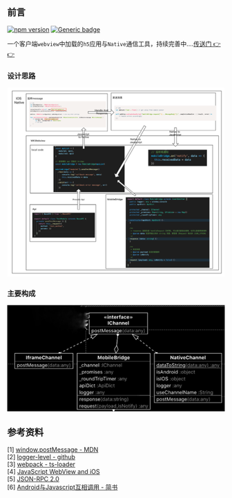 ## 前言
[![npm version](https://badge.fury.io/js/mobile_bridge_js.svg)](//npmjs.com/package/mobile_bridge_js)    [![Generic badge](https://img.shields.io/badge/github-mobile_bridge_js-<COLOR>.svg)](https://github.com/HXWfromDJTU/mobile_bridge_js)

一个客户端`webview`中加载的`h5`应用与`Native`通信工具，持续完善中....[传送门 👉👉](https://github.com/HXWfromDJTU/mobile_bridge_js)
### 设计思路
![](https://raw.githubusercontent.com/HXWfromDJTU/blog/master/blog_assets/bridge_workflow.png)

### 主要构成
![](https://raw.githubusercontent.com/HXWfromDJTU/blog/master/blog_assets/bridge_uml.png)   


<!-- * 通信信道
    * 使用Iframe
    * 使用Native Channel
    * messageHandlers
* 区分一般请求 和 通知
* 请求缓存区，收发制度  
* promise 封装
* 客户端的webview 用于加载sdk,dapp可以方面也加载sdk,则可以实现双方互相监听的效果。
    * 如何区分是来自于 mobile_bridge_sdk的呢？而不是其他sdk呢？
* eventEmitter
* 异常类型的封装、参数错误抛出的异常
   * 错误码设计
   
* otherWindow 要注意，是指被发送消息的窗口 

## 设计模式
* 一发一收    
* 一发多收(发布订阅)     
* 不订阅，也主动推送。(双向都可)

## 图例
* 参考了 `electron`的多窗口、跨进程通信的设计思维    
* 需要补充一个思维导图      

### webapi 
* Iframe 的特性，当下的用途在哪里？如何判断当前页面是否处于Iframe之中
* postMessage
* window.top window.self

## 客户端API
* ios 端 如何进行 messagerHandler 的绑定
* android 如何进行 postMessage的绑定

### 工具
* log-level
 * 一个优秀的sdk，必须要可以保证日志的可追随性
 * 在iOS的控制台下，难以查看到JavaScript的日志，所以我们在 JavaScript 打印日志的时候，也同时向着 iOS 端发送了消息，同步日志
 
### 构建与发布
* cjs、esm、amd 格式
* npmjs托管
* HtmlWebpackPlugin、DefinePlugin 是做什么的？为什么要这么用？

### 测试模块
* dev测试
* 可视化测试页面的搭建

![](/blog_assets/mobile_bridge_playground.png) -->

## 参考资料
[1] [window.postMessage - MDN](https://developer.mozilla.org/zh-CN/docs/Web/API/Window/postMessage)      
[2] [logger-level - github](https://github.com/pimterry/loglevel)    
[3] [webpack - ts-loader](https://webpack.js.org/guides/typescript/)       
[4] [JavaScript WebView and iOS](https://www.vivekkalyan.com/javascript-webview-and-ios)    
[5] [JSON-RPC 2.0](https://www.jsonrpc.org/specification)      
[6] [Android与Javascript互相调用 - 简书](https://www.jianshu.com/p/f5c77a655ea6)    
